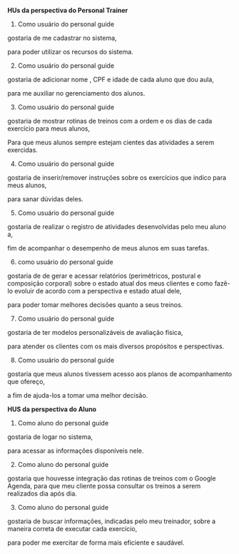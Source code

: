 **HUs da perspectiva do Personal Trainer**

1. Como usuário do personal guide 

gostaria de me cadastrar no sistema,

para poder utilizar os recursos do sistema.

2. Como usuário do personal guide

gostaria de adicionar nome , CPF e idade de cada aluno que dou aula,

para me auxiliar no gerenciamento dos alunos.

3. Como usuário do personal guide

gostaria de mostrar rotinas de treinos com a ordem e os dias de cada exercício para meus alunos,

Para que meus alunos sempre estejam cientes das atividades a serem exercidas.

4. Como usuário do personal guide

gostaria de inserir/remover instruções sobre os exercícios que indico para meus alunos,

para sanar dúvidas deles.

5. Como usuário do personal guide 

gostaria de realizar o registro de atividades desenvolvidas pelo meu aluno a,

fim de acompanhar o desempenho de meus alunos em suas tarefas.

6. como usuário do personal guide

gostaria de de gerar e acessar relatórios (perimétricos, postural e composição corporal) sobre o estado atual dos meus clientes e como fazê-lo evoluir de acordo com a perspectiva e estado atual dele,

para poder tomar melhores decisões quanto a seus treinos.

7. Como usuário do personal guide 

gostaria de ter modelos personalizáveis de avaliação física, 

para atender os clientes com os mais diversos propósitos e perspectivas.

8. Como usuário do personal guide 

gostaria que meus alunos tivessem acesso aos planos de acompanhamento que ofereço, 

a fim de ajuda-los a tomar uma melhor decisão.

**HUS da perspectiva do Aluno**

1. Como aluno do personal guide

gostaria de logar no sistema,

para acessar as informações disponíveis nele.

2. Como aluno do personal guide 

gostaria que houvesse integração das rotinas de treinos com o Google Agenda, para que meu cliente possa consultar os treinos a serem realizados dia após dia.

3. Como aluno do personal guide 

gostaria de buscar informações, indicadas pelo meu treinador, sobre a maneira correta de executar cada exercício,

para poder me exercitar de forma mais eficiente e saudável.

	

